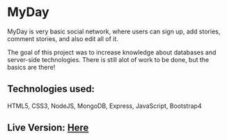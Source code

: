 <h1>MyDay</h1>

<p>MyDay is very basic social network, where users can sign up, add stories, comment stories, and also edit all of it.</p>

<p>The goal of this project was to increase knowledge about databases and server-side technologies. There is still alot of work to be done, but the basics are there!</p>

<h2>Technologies used:</h2
<p>HTML5, CSS3, NodeJS, MongoDB, Express, JavaScript, Bootstrap4</p>

<h2>Live Version: <a href='https://intense-anchorage-75078.herokuapp.com/'>Here</h2>
